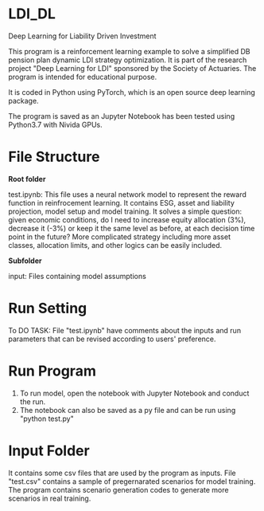 # LDI_DL
Deep Learning for Liability Driven Investment

This program is a reinforcement learning example to solve a simplified DB pension plan dynamic LDI strategy optimization. It is part of the research project "Deep Learning for LDI" sponsored by the Society of Actuaries. The program is intended for educational purpose.

It is coded in Python using PyTorch, which is an open source deep learning package.

The program is saved as an Jupyter Notebook has been tested using Python3.7 with Nivida GPUs.

# File Structure 
**Root folder**

test.ipynb: This file uses a neural network model to represent the reward function in reinfrocement learning. It contains ESG, asset and liability projection, model setup and model training. It solves a simple question: given economic conditions, do I need to increase equity allocation (3%), decrease it (-3%) or keep it the same level as before, at each decision time point in the future? More complicated strategy including more asset classes, allocation limits, and other logics can be easily included.

**Subfolder**

input: Files containing model assumptions

# Run Setting
To DO TASK: File "test.ipynb" have comments about the inputs and run parameters that can be revised according to users' preference. 


# Run Program
1. To run model, open the notebook with Jupyter Notebook and conduct the run.
2. The notebook can also be saved as a py file and can be run using "python test.py"

# Input Folder
It contains some csv files that are used by the program as inputs. File "test.csv" contains a sample of pregernarated scenarios for model training. The program contains scenario generation codes to generate more scenarios in real training. 
